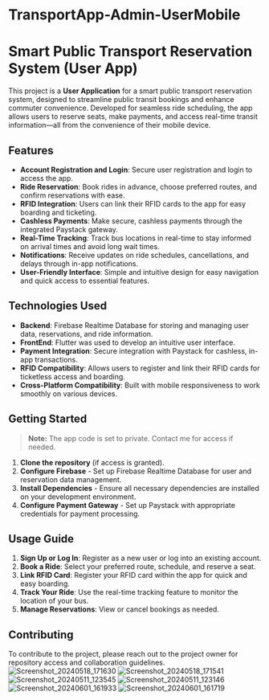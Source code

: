 # TransportApp-Admin-UserMobile
# Smart Public Transport Reservation System (User App)

This project is a **User Application** for a smart public transport reservation system, designed to streamline public transit bookings and enhance commuter convenience. Developed for seamless ride scheduling, the app allows users to reserve seats, make payments, and access real-time transit information—all from the convenience of their mobile device.

## Features

- **Account Registration and Login**: Secure user registration and login to access the app.
- **Ride Reservation**: Book rides in advance, choose preferred routes, and confirm reservations with ease.
- **RFID Integration**: Users can link their RFID cards to the app for easy boarding and ticketing.
- **Cashless Payments**: Make secure, cashless payments through the integrated Paystack gateway.
- **Real-Time Tracking**: Track bus locations in real-time to stay informed on arrival times and avoid long wait times.
- **Notifications**: Receive updates on ride schedules, cancellations, and delays through in-app notifications.
- **User-Friendly Interface**: Simple and intuitive design for easy navigation and quick access to essential features.

## Technologies Used

- **Backend**: Firebase Realtime Database for storing and managing user data, reservations, and ride information.
- **FrontEnd**: Flutter was used to develop an intuitive user interface.
- **Payment Integration**: Secure integration with Paystack for cashless, in-app transactions.
- **RFID Compatibility**: Allows users to register and link their RFID cards for ticketless access and boarding.
- **Cross-Platform Compatibility**: Built with mobile responsiveness to work smoothly on various devices.

## Getting Started

> **Note:** The app code is set to private. Contact me for access if needed.

1. **Clone the repository** (if access is granted).
2. **Configure Firebase** - Set up Firebase Realtime Database for user and reservation data management.
3. **Install Dependencies** - Ensure all necessary dependencies are installed on your development environment.
4. **Configure Payment Gateway** - Set up Paystack with appropriate credentials for payment processing.

## Usage Guide

1. **Sign Up or Log In**: Register as a new user or log into an existing account.
2. **Book a Ride**: Select your preferred route, schedule, and reserve a seat.
3. **Link RFID Card**: Register your RFID card within the app for quick and easy boarding.
4. **Track Your Ride**: Use the real-time tracking feature to monitor the location of your bus.
5. **Manage Reservations**: View or cancel bookings as needed.

## Contributing

To contribute to the project, please reach out to the project owner for repository access and collaboration guidelines.
![Screenshot_20240518_171630](https://github.com/user-attachments/assets/3a132071-2f61-4677-8510-e7b8031511d7)
![Screenshot_20240518_171541](https://github.com/user-attachments/assets/bf9e5652-3f22-45f3-b02b-1ea91ea67f19)
![Screenshot_20240511_123545](https://github.com/user-attachments/assets/bafc86c8-6dea-49fb-9882-f38710a37321)
![Screenshot_20240511_123146](https://github.com/user-attachments/assets/4a74fb3b-54a0-44a3-a5a8-4c75e452386b)
![Screenshot_20240601_161933](https://github.com/user-attachments/assets/6739b5c3-a07c-4251-9483-097748100ff5)
![Screenshot_20240601_161719](https://github.com/user-attachments/assets/9e3bce4c-fb91-4ffc-b576-904837dc6bab)


